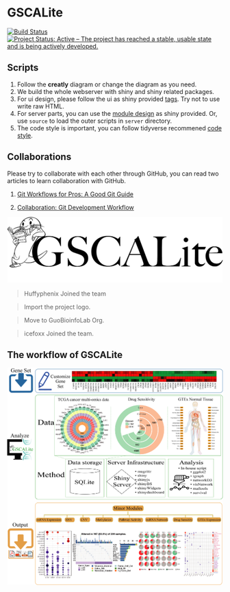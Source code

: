 # GSCALite 

[![Build Status](https://travis-ci.org/GuoBioinfoLab/GSCALite.svg?branch=dev)](https://travis-ci.org/GuoBioinfoLab/GSCALite)
[![Project Status: Active – The project has reached a stable, usable state and is being actively developed.](http://www.repostatus.org/badges/latest/active.svg)](https://github.com/GuoBioinfoLab/GSCALite)

## Scripts

1. Follow the **creatly** diagram or change the diagram as you need.
2. We build the whole webserver with shiny and shiny related packages. 
3. For ui design, please follow the ui as shiny provided [tags](http://shiny.rstudio.com/articles/tag-glossary.html). Try not to use write raw HTML.
4. For server parts, you can use the [module design](http://shiny.rstudio.com/articles/modules.html) as shiny provided. Or, use `source` to load the outer scripts in `server` directory.
5. The code style is important, you can follow tidyverse recommened [code style](http://style.tidyverse.org/).


## Collaborations

Please try to collaborate with each other through GitHub, you can read two articles to learn collaboration with GitHub.

1. [Git Workflows for Pros: A Good Git Guide](https://www.toptal.com/git/git-workflows-for-pros-a-good-git-guide)

2. [Collaboration: Git Development Workflow](https://github.com/structureddynamics/OSF-Web-Services/wiki/Collaboration:-Git-Development-Workflow)


![GSCA logo](www/imgs/01.GSCA_logo_01.png)

> Huffyphenix Joined the team

> Import the project logo.

> Move to GuoBioinfoLab Org.

> icefoxx Joined the team.

## The workflow of GSCALite
![GSCA pipeline](www/imgs/Figure-1_Schema_of_GSCALite.png)
